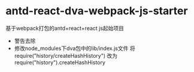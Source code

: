 # antd-react-dva-webpack-js-starter
基于webpack打包的antd+react+react js起始项目

- 警告去除
- 修改node_modules下dva包中的lib/index.js文件 将require("history/createHashHistory") 改为require("history").createHashHistory

